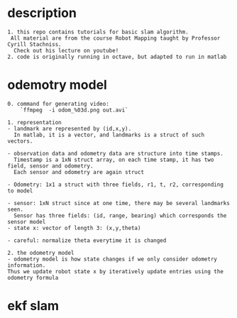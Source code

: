 # description
    1. this repo contains tutorials for basic slam algorithm.
     All material are from the course Robot Mapping taught by Professor Cyrill Stachniss.
      Check out his lecture on youtube!
    2. code is originally running in octave, but adapted to run in matlab 

# odemotry model 
    0. command for generating video:
        `ffmpeg  -i odom_%03d.png out.avi`

    1. representation
    - landmark are represented by (id,x,y).
      In matlab, it is a vector, and landmarks is a struct of such vectors. 
    
    - observation data and odometry data are structure into time stamps.
      Timestamp is a 1xN struct array, on each time stamp, it has two field, sensor and odometry. 
      Each sensor and odometry are again struct
    
    - Odometry: 1x1 a struct with three fields, r1, t, r2, corresponding to model 
    
    - sensor: 1xN struct since at one time, there may be several landmarks seen. 
      Sensor has three fields: (id, range, bearing) which corresponds the sensor model
    - state x: vector of length 3: (x,y,theta)
    
    - careful: normalize theta everytime it is changed

    2. the odometry model 
    - odometry model is how state changes if we only consider odometry information. 
    Thus we update robot state x by iteratively update entries using the odometry formula

# ekf slam 


